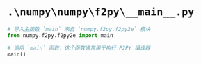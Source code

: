 # `.\numpy\numpy\f2py\__main__.py`

```py
# 导入主函数 `main` 来自 `numpy.f2py.f2py2e` 模块
from numpy.f2py.f2py2e import main

# 调用 `main` 函数，这个函数通常用于执行 F2PY 编译器
main()
```